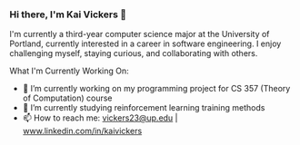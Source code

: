 ### Hi there, I'm Kai Vickers 👋

I'm currently a third-year computer science major at the University of Portland, currently interested in a career in software engineering. I enjoy challenging myself, staying curious, and collaborating with others. 

<!-- **vickersk/vickersk** is a ✨ _special_ ✨ repository because its `README.md` (this file) appears on your GitHub profile. -->
What I'm Currently Working On:

- 🔭 I’m currently working on my programming project for CS 357 (Theory of Computation) course
- 🌱 I’m currently studying reinforcement learning training methods
- 📫 How to reach me: vickers23@up.edu | www.linkedin.com/in/kaivickers


<!-- [![Top Langs](https://github-readme-stats.vercel.app/api/top-langs/?username=anuraghazra)](https://github.com/anuraghazra/github-readme-stats) -->
